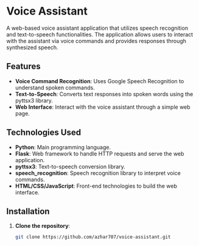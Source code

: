 # Voice Assistant

A web-based voice assistant application that utilizes speech recognition and text-to-speech functionalities. The application allows users to interact with the assistant via voice commands and provides responses through synthesized speech.

## Features

- **Voice Command Recognition**: Uses Google Speech Recognition to understand spoken commands.
- **Text-to-Speech**: Converts text responses into spoken words using the pyttsx3 library.
- **Web Interface**: Interact with the voice assistant through a simple web page.

## Technologies Used

- **Python**: Main programming language.
- **Flask**: Web framework to handle HTTP requests and serve the web application.
- **pyttsx3**: Text-to-speech conversion library.
- **speech_recognition**: Speech recognition library to interpret voice commands.
- **HTML/CSS/JavaScript**: Front-end technologies to build the web interface.

## Installation

1. **Clone the repository**:
   ```bash
   git clone https://github.com/azhar707/voice-assistant.git
